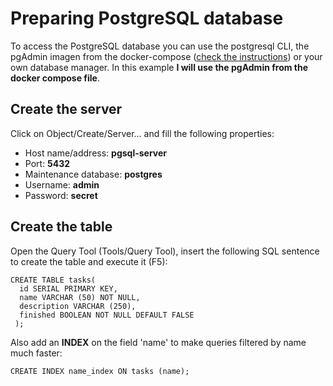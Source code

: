 # Preparing PostgreSQL database
To access the PostgreSQL database you can use the postgresql CLI, the pgAdmin imagen from 
the docker-compose ([check the instructions](DockerComposeInstructions.md)) or your own database manager.
In this example **I will use the pgAdmin from the docker compose file**. 

## Create the server
Click on Object/Create/Server... and fill the following properties:

- Host name/address: **pgsql-server**
- Port: **5432**
- Maintenance database: **postgres**
- Username: **admin**
- Password: **secret**

## Create the table
Open the Query Tool (Tools/Query Tool), insert the following SQL sentence to create the table and execute it (F5):

```
CREATE TABLE tasks(
  id SERIAL PRIMARY KEY,
  name VARCHAR (50) NOT NULL,
  description VARCHAR (250),
  finished BOOLEAN NOT NULL DEFAULT FALSE
 );
```

Also add an **INDEX** on the field 'name' to make queries filtered by name much faster:

```
CREATE INDEX name_index ON tasks (name);
```  